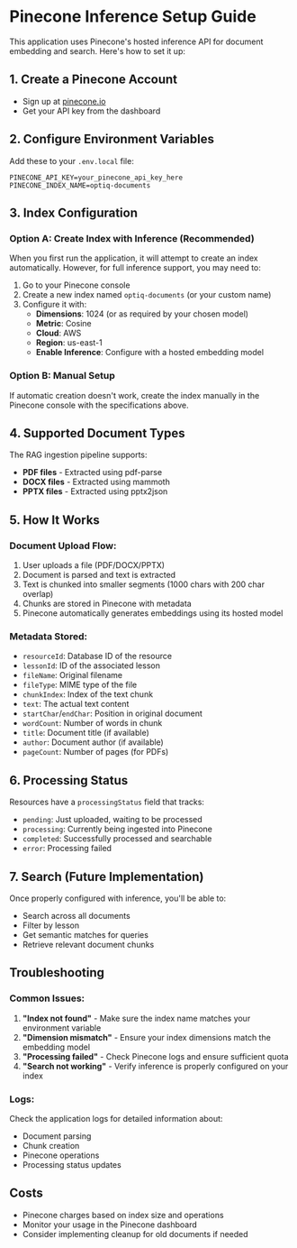 # Pinecone Inference Setup Guide

This application uses Pinecone's hosted inference API for document embedding and search. Here's how to set it up:

## 1. Create a Pinecone Account
- Sign up at [pinecone.io](https://pinecone.io)
- Get your API key from the dashboard

## 2. Configure Environment Variables
Add these to your `.env.local` file:
```
PINECONE_API_KEY=your_pinecone_api_key_here
PINECONE_INDEX_NAME=optiq-documents
```

## 3. Index Configuration

### Option A: Create Index with Inference (Recommended)
When you first run the application, it will attempt to create an index automatically. However, for full inference support, you may need to:

1. Go to your Pinecone console
2. Create a new index named `optiq-documents` (or your custom name)
3. Configure it with:
   - **Dimensions**: 1024 (or as required by your chosen model)
   - **Metric**: Cosine
   - **Cloud**: AWS
   - **Region**: us-east-1
   - **Enable Inference**: Configure with a hosted embedding model

### Option B: Manual Setup
If automatic creation doesn't work, create the index manually in the Pinecone console with the specifications above.

## 4. Supported Document Types
The RAG ingestion pipeline supports:
- **PDF files** - Extracted using pdf-parse
- **DOCX files** - Extracted using mammoth
- **PPTX files** - Extracted using pptx2json

## 5. How It Works

### Document Upload Flow:
1. User uploads a file (PDF/DOCX/PPTX)
2. Document is parsed and text is extracted
3. Text is chunked into smaller segments (1000 chars with 200 char overlap)
4. Chunks are stored in Pinecone with metadata
5. Pinecone automatically generates embeddings using its hosted model

### Metadata Stored:
- `resourceId`: Database ID of the resource
- `lessonId`: ID of the associated lesson  
- `fileName`: Original filename
- `fileType`: MIME type of the file
- `chunkIndex`: Index of the text chunk
- `text`: The actual text content
- `startChar`/`endChar`: Position in original document
- `wordCount`: Number of words in chunk
- `title`: Document title (if available)
- `author`: Document author (if available)  
- `pageCount`: Number of pages (for PDFs)

## 6. Processing Status
Resources have a `processingStatus` field that tracks:
- `pending`: Just uploaded, waiting to be processed
- `processing`: Currently being ingested into Pinecone
- `completed`: Successfully processed and searchable
- `error`: Processing failed

## 7. Search (Future Implementation)
Once properly configured with inference, you'll be able to:
- Search across all documents
- Filter by lesson
- Get semantic matches for queries
- Retrieve relevant document chunks

## Troubleshooting

### Common Issues:
1. **"Index not found"** - Make sure the index name matches your environment variable
2. **"Dimension mismatch"** - Ensure your index dimensions match the embedding model
3. **"Processing failed"** - Check Pinecone logs and ensure sufficient quota
4. **"Search not working"** - Verify inference is properly configured on your index

### Logs:
Check the application logs for detailed information about:
- Document parsing
- Chunk creation
- Pinecone operations
- Processing status updates

## Costs
- Pinecone charges based on index size and operations
- Monitor your usage in the Pinecone dashboard
- Consider implementing cleanup for old documents if needed